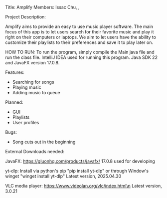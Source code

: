 Title: Amplify
Members: Issac Chu, ,

Project Description: 

Amplify aims to provide an easy to use music player software. The main focus of this app is to let users search for their favorite music and play it right on their computers or laptops.
We aim to let users have the ability to customize their playlists to their preferences and save it to play later on.

HOW TO RUN: To run the program, simply compile the Main java file and run the class file. IntelliJ IDEA used for running this program. Java SDK 22 and JavaFX version 17.0.8.

Features: 
  - Searching for songs
  - Playing music
  - Adding music to queue

Planned:
  - GUI
  - Playlists
  - User profiles
    
Bugs:
  - Song cuts out in the beginning

External Downloads needed:

  JavaFX: https://gluonhq.com/products/javafx/
    17.0.8 used for developing
    
  yt-dlp: Install via python's pip   "pip install yt-dlp"
       or through Window's winget "winget install yt-dlp"
    Latest version, 2025.04.30
    
  VLC media player: https://www.videolan.org/vlc/index.html\n
    Latest version, 3.0.21
